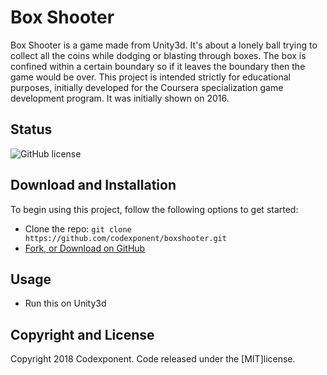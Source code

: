 # Box Shooter

Box Shooter is a game made from Unity3d. It's about a lonely ball trying to collect all the coins while dodging or blasting through boxes. The box is confined within a certain boundary so if it leaves the boundary then the game would be over. This project is intended strictly for educational purposes, initially developed for the Coursera specialization game development program. It was initially shown on 2016. 

## Status

![GitHub license](https://img.shields.io/badge/license-MIT-blue.svg)

## Download and Installation

To begin using this project, follow the following options to get started:
* Clone the repo: `git clone https://github.com/codexponent/boxshooter.git`
* [Fork, or Download on GitHub](https://github.com/codexponent/boxshooter)

## Usage

- Run this on Unity3d

## Copyright and License

Copyright 2018 Codexponent. Code released under the [MIT]license.

